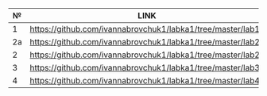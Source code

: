 
№  | LINK
---|-----------------------------------------------------------
1  | https://github.com/ivannabrovchuk1/labka1/tree/master/lab1
2a | https://github.com/ivannabrovchuk1/labka1/tree/master/lab2a
2  | https://github.com/ivannabrovchuk1/labka1/tree/master/lab2
3  | https://github.com/ivannabrovchuk1/labka1/tree/master/lab3
4  | https://github.com/ivannabrovchuk1/labka1/tree/master/lab4

